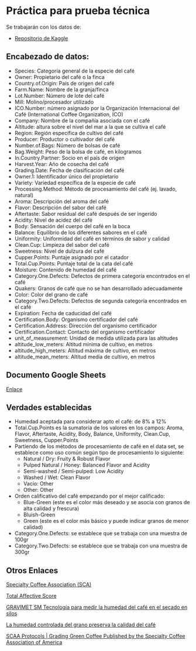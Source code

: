 # Práctica para prueba técnica

Se trabajarán con los datos de: 

* [Repositorio de Kaggle](https://www.kaggle.com/datasets/volpatto/coffee-quality-database-from-cqi)

## Encabezado de datos:

* Species: Categoría general de la especie del café
* Owner: Propietario del café o la finca
* Country.of.Origin: País de origen del café
* Farm.Name: Nombre de la granja/finca
* Lot.Number: Número de lote del café 
* Mill: Molino/procesador utilizado
* ICO.Number: número asignado por la Organización Internacional del Café (International Coffee Organization, ICO)
* Company: Nombre de la compañía asociada con el café
* Altitude: altura sobre el nivel del mar a la que se cultiva el café
* Region: Región específica de cultivo del café
* Producer: Productor o cultivador del café
* Number.of.Bags: Número de bolsas de café
* Bag.Weight: Peso de la bolsa de café, en kilogramos
* In.Country.Partner: Socio en el país de origen
* Harvest.Year: Año de cosecha del café
* Grading.Date: Fecha de clasificación del café
* Owner.1: Identificador único del propietario
* Variety: Variedad específica de la especie de café
* Processing.Method: Método de procesamiento del café (ej. lavado, natural)
* Aroma: Descripción del aroma del café
* Flavor: Descripción del sabor del café
* Aftertaste: Sabor residual del café después de ser ingerido
* Acidity: Nivel de acidez del café
* Body: Sensación del cuerpo del café en la boca
* Balance: Equilibrio de los diferentes sabores en el café
* Uniformity: Uniformidad del café en términos de sabor y calidad
* Clean.Cup: Limpieza del sabor del café
* Sweetness: Nivel de dulzura del café
* Cupper.Points: Puntaje asignado por el catador
* Total.Cup.Points: Puntaje total de la cata del café
* Moisture: Contenido de humedad del café
* Category.One.Defects: Defectos de primera categoría encontrados en el café
* Quakers: Granos de café que no se han desarrollado adecuadamente
* Color: Color del grano de café
* Category.Two.Defects: Defectos de segunda categoría encontrados en el café
* Expiration: Fecha de caducidad del café
* Certification.Body: Organismo certificador del café
* Certification.Address: Dirección del organismo certificador
* Certification.Contact: Contacto del organismo certificador
* unit_of_measurement: Unidad de medida utilizada para las altitudes
* altitude_low_meters: Altitud mínima de cultivo, en metros
* altitude_high_meters: Altitud máxima de cultivo, en metros
* altitude_mean_meters: Altitud media de cultivo, en metros

## Documento Google Sheets

[Enlace](https://docs.google.com/spreadsheets/d/115NV9xmySNbfob0UTHD5P6ybP531KJRwMP8MhhMR6I8/edit?usp=sharing)

## Verdades establecidas

* Humedad aceptada para considerar apto el café: de 8% a 12%
* Total.Cup.Points es la sumatoria de los valores en los campos: Aroma, Flavor, Aftertaste, Acidity, Body, Balance, Uniformity, Clean.Cup, Sweetness, Cupper.Points
* Partiendo de los métodos de procesamiento de café en el data set, se establece como uso común según tipo de procesamiento lo siguiente:
  * Natural / Dry: Fruity & Robust Flavor 
  * Pulped Natural / Honey: Balanced Flavor and Acidity 
  * Semi-washed / Semi-pulped: Low Acidity 
  * Washed / Wet: Clean Flavor 
  * Vacío: Other
  * Other: Other 
* Orden calificativo del café empezando por el mejor calificado:
  * Blue-Green (este es el color más deseado y se asocia con granos de alta calidad y frescura)
  * Bluish-Green
   * Green (este es el color más básico y puede indicar granos de menor calidad)
 * Category.One.Defects: se establece que se trabaja con una muestra de 100gr
 * Category.Two.Defects: se establece que se trabaja con una muestra de 300gr

## Otros Enlaces

[Specialty Coffee Association (SCA)](https://sca.coffee/value-assessment)

[Total Affective Score](https://sca.coffee/cuppingscore)

[GRAVIMET SM
 Tecnología para medir la humedad 
del café en el secado en silos](https://www.cenicafe.org/es/publications/avt0433.pdf)

[La humedad controlada del grano preserva la calidad del café](https://caldas.federaciondecafeteros.org/app/uploads/sites/11/2020/07/AVT0352-La-h%C3%BAmedad-controlada-del-grano-preserva-la-calidad-del-caf%C3%A9..pdf)

[SCAA Protocols | Grading Green Coffee Published by the Specialty Coffee Association of America](https://www.academia.edu/11404285/SCAA_Protocols_Grading_Green_Coffee_Published_by_the_Specialty_Coffee_Association_of_America_SCAA)